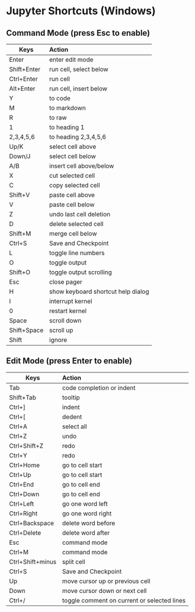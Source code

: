 # Jupyter Shortcuts (Windows)

## Command Mode (press Esc to enable)
|Keys|Action|
|--|:--|
|Enter|enter edit mode
|Shift+Enter|run cell, select below
|Ctrl+Enter|run cell
|Alt+Enter|run cell, insert below
|Y|to code
|M|to markdown
|R|to raw
|1|to heading 1
|2,3,4,5,6|to heading 2,3,4,5,6
|Up/K|select cell above
|Down/J|select cell below
|A/B|insert cell above/­below
|X|cut selected cell
|C|copy selected cell
|Shift+V|paste cell above
|V|paste cell below
|Z|undo last cell deletion
|D|delete selected cell
|Shift+M|merge cell below
|Ctrl+S|Save and Checkpoint
|L|toggle line numbers
|O|toggle output
|Shift+O|toggle output scrolling
|Esc|close pager
|H|show keyboard shortcut help dialog
|I|interrupt kernel
|0|restart kernel
|Space|scroll down
|Shift+Space|scroll up
|Shift|ignore

## Edit Mode (press Enter to enable)
|Keys|Action|
|--|:--|
|Tab|code completion or indent
|Shift+Tab|tooltip
|Ctrl+]|indent
|Ctrl+[|dedent
|Ctrl+A|select all
|Ctrl+Z|undo
|Ctrl+Shift+Z|redo
|Ctrl+Y|redo
|Ctrl+Home|go to cell start
|Ctrl+Up|go to cell start
|Ctrl+End|go to cell end
|Ctrl+Down|go to cell end
|Ctrl+Left|go one word left
|Ctrl+Right|go one word right
|Ctrl+Backspace|delete word before
|Ctrl+Delete|delete word after
|Esc|command mode
|Ctrl+M|command mode
|Ctrl+Shift+minus|split cell
|Ctrl+S|Save and Checkpoint
|Up|move cursor up or previous cell
|Down|move cursor down or next cell
|Ctrl+/|toggle comment on current or selected lines
